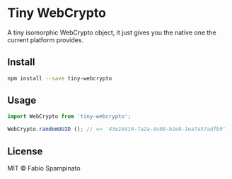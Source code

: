 # Tiny WebCrypto

A tiny isomorphic WebCrypto object, it just gives you the native one the current platform provides.

## Install

```sh
npm install --save tiny-webcrypto
```

## Usage

```ts
import WebCrypto from 'tiny-webcrypto';

WebCrypto.randomUUID (); // => '43e16416-7a2a-4c00-b2e8-1ea7a57adfb9'
```

## License

MIT © Fabio Spampinato

